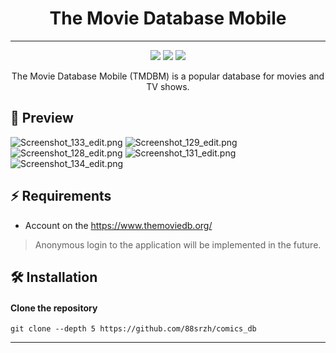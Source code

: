 <h1 align="center">The Movie Database Mobile</h1>

---

[//]: # '<h4 align="center">'
[//]: # '<a name="install">Install</a>'
[//]: # "·"
[//]: # '<a href="">Docs</a>'
[//]: # "</h4>"

<p align="center">
    <img src="https://img.shields.io/github/last-commit/88srzh/comics_db?color=%237DC2E8&logo=GitHub" />
    <img src="https://img.shields.io/badge/code_style-prettier-ff69b4.svg?style=flat" />
    <img src="https://img.shields.io/github/license/88srzh/comics_db?color=%23C9A8EF">

[//]: # "number of lines doesn't work, try when it will be fix"
[//]: # '<img src="https://img.shields.io/tokei/lines/githubtp/88srzh/comics_db?color=%23EED49F">'

</p>

<p align="center">The Movie Database Mobile (TMDBM) is a popular database for movies and TV shows.</p>

## 🌟 Preview

![Screenshot_133_edit.png](https://github.com/88srzh/comics_db/.git/readme_images/Screenshot_133_edit.png)
![Screenshot_129_edit.png](..%2F..%2F..%2FPictures%2FScreenshots%2Ftmdbm%2FScreenshot_129_edit.png)
![Screenshot_128_edit.png](..%2F..%2F..%2FPictures%2FScreenshots%2Ftmdbm%2FScreenshot_128_edit.png)
![Screenshot_131_edit.png](..%2F..%2F..%2FPictures%2FScreenshots%2Ftmdbm%2FScreenshot_131_edit.png)
![Screenshot_134_edit.png](..%2F..%2F..%2FPictures%2FScreenshots%2Ftmdbm%2FScreenshot_134_edit.png)

[//]: # "## ✨ Features"

## ⚡ Requirements

- Account on the https://www.themoviedb.org/

> Anonymous login to the application will be implemented in the future.

## 🛠️ Installation

#### Clone the repository

```shell
git clone --depth 5 https://github.com/88srzh/comics_db
```

---
